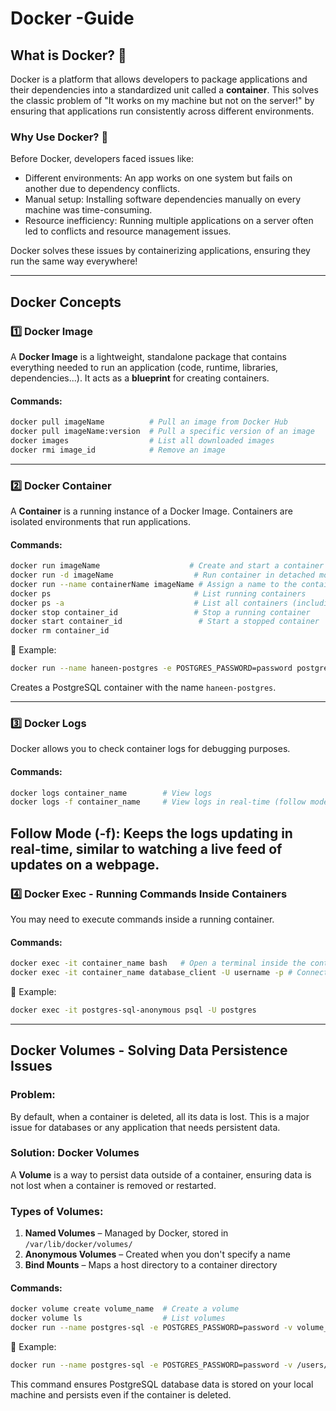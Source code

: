 # Docker -Guide

## What is Docker? 🐳
Docker is a platform that allows developers to package applications and their dependencies into a standardized unit called a **container**. This solves the classic problem of "It works on my machine but not on the server!" by ensuring that applications run consistently across different environments.

### Why Use Docker? 🤔
Before Docker, developers faced issues like:
- Different environments: An app works on one system but fails on another due to dependency conflicts.
- Manual setup: Installing software dependencies manually on every machine was time-consuming.
- Resource inefficiency: Running multiple applications on a server often led to conflicts and resource management issues.

Docker solves these issues by containerizing applications, ensuring they run the same way everywhere!

---

##  Docker Concepts 

### 1️⃣ Docker Image 
A **Docker Image** is a lightweight, standalone package that contains everything needed to run an application (code, runtime, libraries, dependencies...). It acts as a **blueprint** for creating containers.

#### Commands:
```sh
docker pull imageName          # Pull an image from Docker Hub
docker pull imageName:version  # Pull a specific version of an image
docker images                  # List all downloaded images
docker rmi image_id            # Remove an image
```

---

### 2️⃣ Docker Container 
A **Container** is a running instance of a Docker Image. Containers are isolated environments that run applications.

#### Commands:
```sh
docker run imageName                    # Create and start a container
docker run -d imageName                  # Run container in detached mode (background)
docker run --name containerName imageName # Assign a name to the container
docker ps                                # List running containers
docker ps -a                             # List all containers (including stopped ones)
docker stop container_id                 # Stop a running container
docker start container_id                 # Start a stopped container
docker rm container_id  
```

🔹 Example:
```sh
docker run --name haneen-postgres -e POSTGRES_PASSWORD=password postgres
```
Creates a PostgreSQL container with the name `haneen-postgres`.

---

### 3️⃣ Docker Logs 
Docker allows you to check container logs for debugging purposes.

#### Commands:
```sh
docker logs container_name        # View logs
docker logs -f container_name     # View logs in real-time (follow mode)
```
Follow Mode (-f): Keeps the logs updating in real-time, similar to watching a live feed of updates on a webpage.
---

### 4️⃣ Docker Exec - Running Commands Inside Containers 
You may need to execute commands inside a running container.

#### Commands:
```sh
docker exec -it container_name bash   # Open a terminal inside the container
docker exec -it container_name database_client -U username -p # Connect to database inside a container
```

🔹 Example:
```sh
docker exec -it postgres-sql-anonymous psql -U postgres
```

---

## Docker Volumes  - Solving Data Persistence Issues
### Problem:
By default, when a container is deleted, all its data is lost. This is a major issue for databases or any application that needs persistent data.
### Solution: **Docker Volumes**
A **Volume** is a way to persist data outside of a container, ensuring data is not lost when a container is removed or restarted.

### Types of Volumes:
1. **Named Volumes** – Managed by Docker, stored in `/var/lib/docker/volumes/`
2. **Anonymous Volumes** – Created when you don't specify a name
3. **Bind Mounts** – Maps a host directory to a container directory

#### Commands:
```sh
docker volume create volume_name  # Create a volume
docker volume ls                  # List volumes
docker run --name postgres-sql -e POSTGRES_PASSWORD=password -v volume_name:/var/lib/postgresql/data postgres
```
🔹 Example:
```sh
docker run --name postgres-sql -e POSTGRES_PASSWORD=password -v /users/HANEEN/docker/volumes/postgres/data:/var/lib/postgres/data postgres
```
This command ensures PostgreSQL database data is stored on your local machine and persists even if the container is deleted.

